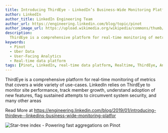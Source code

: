 ```yaml
---
title: Introducing ThirdEye - LinkedIn’s Business-Wide Monitoring Platform
author: LinkedIn
author_title: LinkedIn Engineering Team
author_url: https://engineering.linkedin.com/blog/topic/pinot
author_image_url: https://upload.wikimedia.org/wikipedia/commons/thumb/e/e9/Linkedin_icon.svg/512px-Linkedin_icon.svg.png
description:
  ThirdEye is a comprehensive platform for real-time monitoring of metrics that covers a wide variety of use-cases.
keywords:
  - Pinot
  - Uber Data
  - User-Facing Analytics
  - Real-time data platform
tags: [Pinot, LinkedIn, real-time data platform, Realtime, ThirdEye, Analytics, User-Facing Analytics]
---
```


ThirdEye is a comprehensive platform for real-time monitoring of metrics that covers a wide variety of use-cases.
LinkedIn relies on ThirdEye to monitor site performance, track member growth,  understand adoption of new features,
flag sustained attempts to circumvent system security, and many other areas

Read More at https://engineering.linkedin.com/blog/2019/01/introducing-thirdeye--linkedins-business-wide-monitoring-platfor

![Star-tree index - Powering fast aggregations on Pinot](https://content.linkedin.com/content/dam/engineering/site-assets/images/blog/posts/2019/06/startree3.png)
